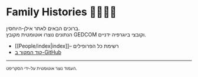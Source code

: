 # Family Histories 👨‍👩‍👧‍👦

ברוכים הבאים לאתר אילן-היוחסין.  
הנתונים נוצרו אוטומטית מקובץ GEDCOM וקובצי ביוגרפיה ידניים.

* [[People/index|index]]– רשימת כל הפרופילים
* [קוד המקור ב-GitHub](https://github.com/moshehoff/FamilyHistories)

---
<small>העמוד נוצר אוטומטית על-ידי הסקריפט.</small>
